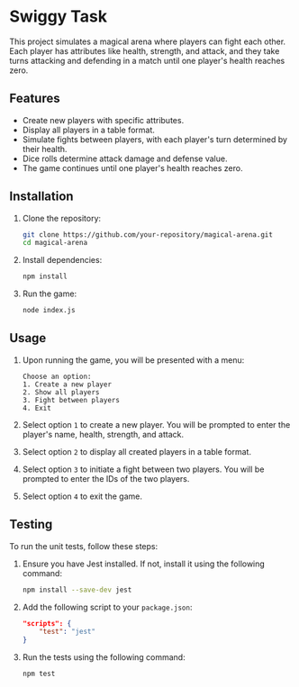 # Swiggy Task

This project simulates a magical arena where players can fight each other. Each player has attributes like health, strength, and attack, and they take turns attacking and defending in a match until one player's health reaches zero.

## Features

- Create new players with specific attributes.
- Display all players in a table format.
- Simulate fights between players, with each player's turn determined by their health.
- Dice rolls determine attack damage and defense value.
- The game continues until one player's health reaches zero.

## Installation

1. Clone the repository:
    ```sh
    git clone https://github.com/your-repository/magical-arena.git
    cd magical-arena
    ```

2. Install dependencies:
    ```sh
    npm install
    ```

3. Run the game:
    ```sh
    node index.js
    ```

## Usage

1. Upon running the game, you will be presented with a menu:

    ```
    Choose an option:
    1. Create a new player
    2. Show all players
    3. Fight between players
    4. Exit
    ```

2. Select option `1` to create a new player. You will be prompted to enter the player's name, health, strength, and attack.

3. Select option `2` to display all created players in a table format.

4. Select option `3` to initiate a fight between two players. You will be prompted to enter the IDs of the two players.

5. Select option `4` to exit the game.

## Testing

To run the unit tests, follow these steps:

1. Ensure you have Jest installed. If not, install it using the following command:
    ```sh
    npm install --save-dev jest
    ```

2. Add the following script to your `package.json`:
    ```json
    "scripts": {
        "test": "jest"
    }
    ```

3. Run the tests using the following command:
    ```sh
    npm test
    ```

